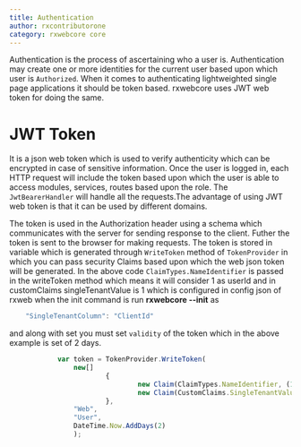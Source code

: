 ```yaml
---
title: Authentication
author: rxcontributorone
category: rxwebcore core
---
```


Authentication is the process of ascertaining who a user is. Authentication may create one or more identities for the current user based upon which user is `Authorized`. When it comes to authenticating lightweighted single page applications it should be token based. rxwebcore uses JWT web token for doing the same.    

# JWT Token 

It is a json web token which is used to verify authenticity which can be encrypted in case of sensitive information. Once the user is logged in, each HTTP request will include the token based upon which the user is able to access modules, services, routes based upon the role. The `JwtBearerHandler` will handle all the requests.The advantage of using JWT web token is that it can be used by different domains.

The token is used in the Authorization header using a schema which communicates with the server for sending response to the client.
Futher the token is sent to the browser for making requests. The token is stored in variable which is generated through `WriteToken` method of `TokenProvider` in which you can pass security Claims based upon which the web json token will be generated. In the above code    `ClaimTypes.NameIdentifier` is passed in the writeToken method which means it will consider 1 as userId and in customClaims singleTenantValue is 1 which is configured in config json of rxweb when the init command is run **rxwebcore --init** as 

```js
    "SingleTenantColumn": "ClientId"
```
and along with set you must set `validity` of the token which in the above example is set of 2 days.


```js
            var token = TokenProvider.WriteToken(
                new[]
                        {
                                new Claim(ClaimTypes.NameIdentifier, (1).ToString()),
                                new Claim(CustomClaims.SingleTenantValue,"1")
                        },
                "Web",
                "User",
                DateTime.Now.AddDays(2)
                );
```

